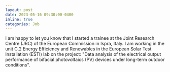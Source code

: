 ```yaml
---
layout: post
date: 2023-05-16 09:30:00-0400
inline: true
categories: Job
---
```

I am happy to let you know that I started a trainee at the Joint Research Centre (JRC) of the European Commission in Ispra, Italy. I am working in the unit C.2 Energy Efficiency and Renewables in the European Solar Test Installation (ESTI) lab on the project: "Data analysis of the electrical output performance of bifacial photovoltaics (PV) devices under long-term outdoor conditions".
